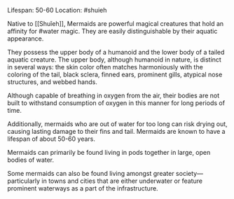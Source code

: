 Lifespan: 50-60
Location: #shuieh 

Native to [[Shuǐeh]], Mermaids are powerful magical creatures that hold an affinity for #water magic. They are easily distinguishable by their aquatic appearance. 

They possess the upper body of a humanoid and the lower body of a tailed aquatic creature. The upper body, although humanoid in nature, is distinct in several ways: the skin color often matches harmoniously with the coloring of the tail, black sclera, finned ears, prominent gills, atypical nose structures, and webbed hands. 

Although capable of breathing in oxygen from the air, their bodies are not built to withstand consumption of oxygen in this manner for long periods of time. 

Additionally, mermaids who are out of water for too long can risk drying out, causing lasting damage to their fins and tail. Mermaids are known to have a lifespan of about 50-60 years.

Mermaids can primarily be found living in pods together in large, open bodies of water. 

Some mermaids can also be found living amongst greater society—particularly in towns and cities that are either underwater or feature prominent waterways as a part of the infrastructure.